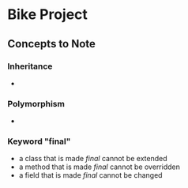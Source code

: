 # Bike Project

## Concepts to Note

### Inheritance
-

### Polymorphism
-

### Keyword "final"
- a class that is made *final* cannot be extended
- a method that is made *final* cannot be overridden
- a field that is made *final* cannot be changed
